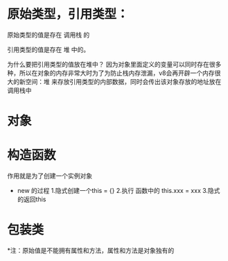 # 原始类型，引用类型：
原始类型的值是存在 调用栈 的

引用类型的值是存在 堆 中的。

为什么要把引用类型的值放在堆中？
因为对象里面定义的变量可以同时存在很多种，所以在对象的内存非常大时为了为防止栈内存泄漏，v8会再开辟一个内存很大的新空间：堆
来存放引用类型的内部数据，同时会传出该对象存放的地址放在调用栈中



# 对象

# 构造函数
作用就是为了创建一个实例对象
- new 的过程
1.隐式创建一个this = {}
2.执行 函数中的 this.xxx = xxx
3.隐式的返回this

# 包装类
*注：原始值是不能拥有属性和方法，属性和方法是对象独有的

